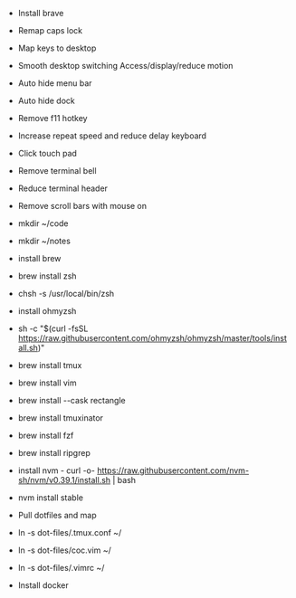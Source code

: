  - Install brave
 - Remap caps lock
 - Map keys to desktop
 - Smooth desktop switching Access/display/reduce motion
 - Auto hide menu bar
 - Auto hide dock
 - Remove f11 hotkey
 - Increase repeat speed and reduce delay keyboard
 - Click touch pad
 - Remove terminal bell
 - Reduce terminal header
 - Remove scroll bars with mouse on

 - mkdir ~/code
 - mkdir ~/notes

 - install brew
 - brew install zsh
 - chsh -s /usr/local/bin/zsh
 - install ohmyzsh
 - sh -c "$(curl -fsSL https://raw.githubusercontent.com/ohmyzsh/ohmyzsh/master/tools/install.sh)"
  
 - brew install tmux
 - brew install vim
 - brew install --cask rectangle
 - brew install tmuxinator
 - brew install fzf
 - brew install ripgrep
  
 - install nvm - curl -o- https://raw.githubusercontent.com/nvm-sh/nvm/v0.39.1/install.sh | bash
 - nvm install stable

 - Pull dotfiles and map
 - ln -s dot-files/.tmux.conf ~/
 - ln -s dot-files/coc.vim ~/
 - ln -s dot-files/.vimrc ~/


 - Install docker
